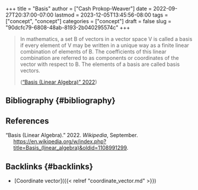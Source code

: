 +++
title = "Basis"
author = ["Cash Prokop-Weaver"]
date = 2022-09-27T20:37:00-07:00
lastmod = 2023-12-05T13:45:56-08:00
tags = ["concept", "concept"]
categories = ["concept"]
draft = false
slug = "90dcfc79-6808-48ab-8193-2b040295574c"
+++

> In mathematics, a set B of vectors in a vector space V is called a basis if every element of V may be written in a unique way as a finite linear combination of elements of B. The coefficients of this linear combination are referred to as components or coordinates of the vector with respect to B. The elements of a basis are called basis vectors.
>
> (<a href="#citeproc_bib_item_1">“Basis (Linear Algebra)” 2022</a>)


## Bibliography {#bibliography}

## References

<style>.csl-entry{text-indent: -1.5em; margin-left: 1.5em;}</style><div class="csl-bib-body">
  <div class="csl-entry"><a id="citeproc_bib_item_1"></a>“Basis (Linear Algebra).” 2022. <i>Wikipedia</i>, September. <a href="https://en.wikipedia.org/w/index.php?title=Basis_(linear_algebra)&oldid=1108991299">https://en.wikipedia.org/w/index.php?title=Basis_(linear_algebra)&#38;oldid=1108991299</a>.</div>
</div>


## Backlinks {#backlinks}

-   [Coordinate vector]({{< relref "coordinate_vector.md" >}})
